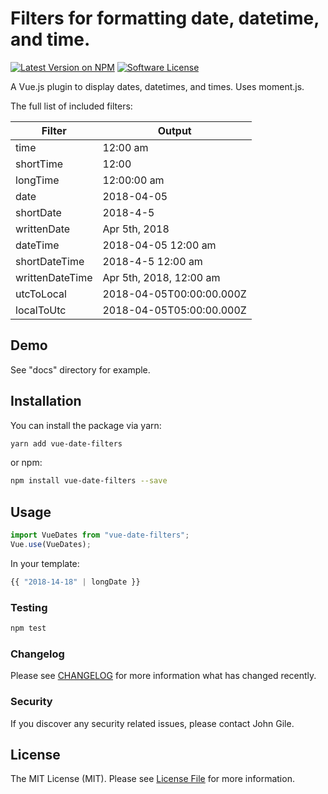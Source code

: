 # Filters for formatting date, datetime, and time.

[![Latest Version on NPM](https://img.shields.io/npm/v/package_name.svg?style=flat-square)](https://npmjs.com/package/vue-date-filters)
[![Software License](https://img.shields.io/badge/license-MIT-brightgreen.svg?style=flat-square)](LICENSE.md)

A Vue.js plugin to display dates, datetimes, and times.  Uses moment.js.

The full list of included filters:


| Filter | Output |
| ------ | ------ |
| time | 12:00 am |
| shortTime | 12:00 |
| longTime | 12:00:00 am |
| date | 2018-04-05 |
| shortDate | 2018-4-5 |
| writtenDate | Apr 5th, 2018 |
| dateTime | 2018-04-05 12:00 am |
| shortDateTime | 2018-4-5 12:00 am |
| writtenDateTime |Apr 5th, 2018, 12:00 am |
| utcToLocal | 2018-04-05T00:00:00.000Z |
| localToUtc | 2018-04-05T05:00:00.000Z |

## Demo

See "docs" directory for example.

## Installation

You can install the package via yarn:

```bash
yarn add vue-date-filters
```
or npm:

```bash
npm install vue-date-filters --save
```


## Usage

```js
import VueDates from "vue-date-filters";
Vue.use(VueDates);
```

In your template:
```js
{{ "2018-14-18" | longDate }}

```

### Testing

```bash
npm test
```

### Changelog

Please see [CHANGELOG](CHANGELOG.md) for more information what has changed recently.

### Security

If you discover any security related issues, please contact John Gile.

## License

The MIT License (MIT). Please see [License File](LICENSE.md) for more information.